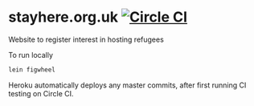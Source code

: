 # stayhere.org.uk [![Circle CI](https://circleci.com/gh/continuata/refuge-space.svg?style=svg)](https://circleci.com/gh/continuata/refuge-space)
Website to register interest in hosting refugees

To run locally
```bash
lein figwheel
```

Heroku automatically deploys any master commits, after first running CI testing on Circle CI.
